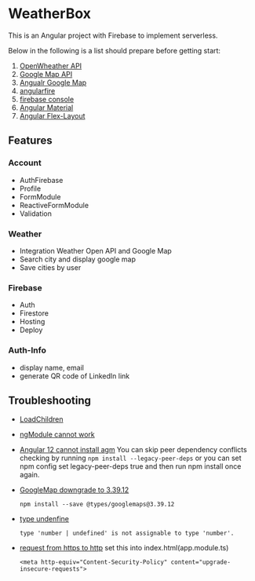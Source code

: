 # WeatherBox

This is an Angular project with Firebase to implement serverless.

Below in the following is a list should prepare before getting start:
1. [OpenWheather API](https://openweathermap.org/current)
2. [Google Map API](https://console.cloud.google.com/apis/dashboard?project=minion-weather&supportedpurview=project)
3. [Angualr Google Map](https://angular-maps.com/)
5. [angularfire](https://github.com/angular/angularfire/blob/master/docs/install-and-setup.md)
6. [firebase console](https://console.firebase.google.com/u/0/?pli=1)
7. [Angular Material](https://material.angular.io/components/categories)
8. [Angular Flex-Layout](https://tburleson-layouts-demos.firebaseapp.com/#/docs)

## Features
### Account
- AuthFirebase
- Profile
- FormModule
- ReactiveFormModule
- Validation

### Weather
- Integration Weather Open API and Google Map
- Search city and display google map
- Save cities by user

### Firebase
- Auth
- Firestore
- Hosting
- Deploy

### Auth-Info
- display name, email
- generate QR code of LinkedIn link

## Troubleshooting
- [LoadChildren](https://angular.tw/api/router/LoadChildrenCallback)
- [ngModule cannot work](https://www.itread01.com/content/1548916205.html)
- [Angular 12 cannot install agm](https://github.com/SebastianM/angular-google-maps/issues/1932)
You can skip peer dependency conflicts checking by running `npm install --legacy-peer-deps` or you can set npm config set legacy-peer-deps true and then run npm install once again.
- [GoogleMap downgrade to 3.39.12](https://github.com/DefinitelyTyped/DefinitelyTyped/issues/48574)
    ```
    npm install --save @types/googlemaps@3.39.12
    ```
- [type undenfine](https://www.typescriptlang.org/docs/handbook/2/everyday-types.html)
    ```
    type 'number | undefined' is not assignable to type 'number'.
    ```
- [request from https to http](https://pretagteam.com/question/angular10-request-from-https-to-http-mixed-content)
  set this into index.html(app.module.ts)
  
  ```
  <meta http-equiv="Content-Security-Policy" content="upgrade-insecure-requests">
  ```
